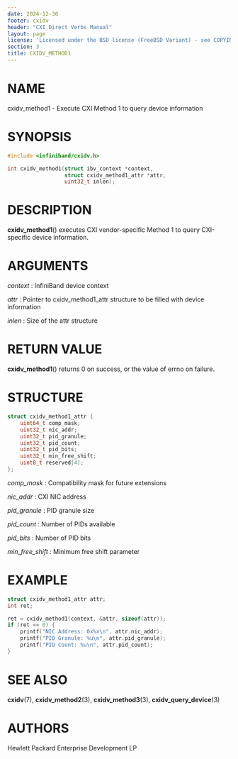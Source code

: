 ```yaml
---
date: 2024-12-30
footer: cxidv
header: "CXI Direct Verbs Manual"
layout: page
license: 'Licensed under the BSD license (FreeBSD Variant) - see COPYING.md'
section: 3
title: CXIDV_METHOD1
---
```


# NAME

cxidv_method1 - Execute CXI Method 1 to query device information

# SYNOPSIS

```c
#include <infiniband/cxidv.h>

int cxidv_method1(struct ibv_context *context,
                  struct cxidv_method1_attr *attr,
                  uint32_t inlen);
```

# DESCRIPTION

**cxidv_method1**() executes CXI vendor-specific Method 1 to query
CXI-specific device information.

# ARGUMENTS

*context*
: InfiniBand device context

*attr*
: Pointer to cxidv_method1_attr structure to be filled with device information

*inlen*
: Size of the attr structure

# RETURN VALUE

**cxidv_method1**() returns 0 on success, or the value of errno on failure.

# STRUCTURE

```c
struct cxidv_method1_attr {
    uint64_t comp_mask;
    uint32_t nic_addr;
    uint32_t pid_granule;
    uint32_t pid_count;
    uint32_t pid_bits;
    uint32_t min_free_shift;
    uint8_t reserved[4];
};
```

*comp_mask*
: Compatibility mask for future extensions

*nic_addr*
: CXI NIC address

*pid_granule*
: PID granule size

*pid_count*
: Number of PIDs available

*pid_bits*
: Number of PID bits

*min_free_shift*
: Minimum free shift parameter

# EXAMPLE

```c
struct cxidv_method1_attr attr;
int ret;

ret = cxidv_method1(context, &attr, sizeof(attr));
if (ret == 0) {
    printf("NIC Address: 0x%x\n", attr.nic_addr);
    printf("PID Granule: %u\n", attr.pid_granule);
    printf("PID Count: %u\n", attr.pid_count);
}
```

# SEE ALSO

**cxidv**(7), **cxidv_method2**(3), **cxidv_method3**(3), **cxidv_query_device**(3)

# AUTHORS

Hewlett Packard Enterprise Development LP
